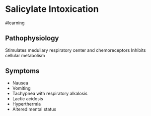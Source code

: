 # Salicylate Intoxication
#learning
## Pathophysiology
Stimulates medullary respiratory center and chemoreceptors
Inhibits cellular metabolism

## Symptoms
* Nausea
* Vomiting
* Tachypnea with respiratory alkalosis
* Lactic acidosis
* Hyperthermia
* Altered mental status


